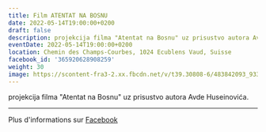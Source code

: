 ```yaml
---
title: Film ATENTAT NA BOSNU
date: 2022-05-14T19:00:00+0200
draft: false
description: projekcija filma "Atentat na Bosnu" uz prisustvo autora Avde Huseinovića.
eventDate: 2022-05-14T19:00:00+0200
location: Chemin des Champs-Courbes, 1024 Ecublens Vaud, Suisse
facebook_id: '365920628908259'
weight: 30
image: https://scontent-fra3-2.xx.fbcdn.net/v/t39.30808-6/483842093_9330013443761058_8599832410174975788_n.jpg?_nc_cat=104&ccb=1-7&_nc_sid=9e60e4&_nc_ohc=reaACn37zjEQ7kNvwElyy4s&_nc_oc=Admju7iFaxbWpH7FZL7OJILEtzToXaNIJQSvNECqzogiQCxEkLL4S-4P2rTCs7lPWYE&_nc_zt=23&_nc_ht=scontent-fra3-2.xx&edm=ABTKTjYEAAAA&_nc_gid=YDGfvPjxu4HGTseiI30gPA&oh=00_AfWnXXilBsbtYq-jF48Kg2matiWiv-tK9ePSLqL1VFOqrw&oe=68A9AFD3
---
```


projekcija filma "Atentat na Bosnu" uz prisustvo autora Avde Huseinovića.

---

Plus d'informations sur [Facebook](https://facebook.com/events/365920628908259)